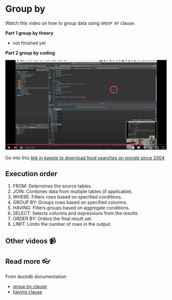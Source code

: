 # Group by

Watch this video on how to group data using `GROUP BY` clause.

**Part 1 group by theory**

- not finished yet

**Part 2 group by coding**

<a href="https://www.youtube.com/watch?v=hps8P9fmfCk" target="_blank">
<img src="https://github.com/kokchun/assets/blob/main/sql/08_a_group_by.png?raw=true" alt="group by clause" width="600">
</a>

Go into this [link in kaggle to download food searches on google since 2004](https://www.kaggle.com/datasets/GoogleNewsLab/food-searches-on-google-since-2004)

## Execution order

1. FROM: Determines the source tables.
2. JOIN: Combines data from multiple tables (if applicable).
3. WHERE: Filters rows based on specified conditions.
4. GROUP BY: Groups rows based on specified columns.
5. HAVING: Filters groups based on aggregate conditions.
6. SELECT: Selects columns and expressions from the results.
7. ORDER BY: Orders the final result set.
8. LIMIT: Limits the number of rows in the output.

## Other videos 📹

## Read more 👓

From duckdb documentation

- [group by clause](https://duckdb.org/docs/sql/query_syntax/groupby.html)
- [having clause](https://duckdb.org/docs/sql/query_syntax/having)